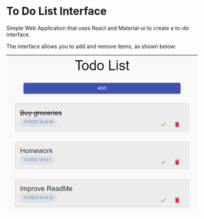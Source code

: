# To Do List Interface

Simple Web Application that uses React and Material-ui to create a to-do interface.

The interface allows you to add and remove items, as shown below:


![sample](assets/sample.png)
